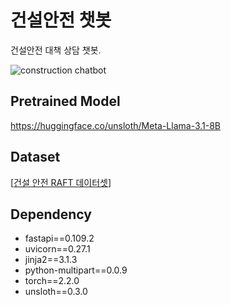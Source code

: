 # 건설안전 챗봇

건설안전 대책 상담 챗봇.

![construction chatbot](https://github.com/user-attachments/assets/00a093ec-f302-4efd-a273-ee1a660163d5)


## Pretrained Model

https://huggingface.co/unsloth/Meta-Llama-3.1-8B

## Dataset

[[건설 안전 RAFT 데이터셋](https://huggingface.co/datasets/YoungjaeDev/construction-safety-raft-kiwi-bm25-faiss-37)]

## Dependency

- fastapi==0.109.2
- uvicorn==0.27.1
- jinja2==3.1.3
- python-multipart==0.0.9
- torch==2.2.0
- unsloth==0.3.0 
